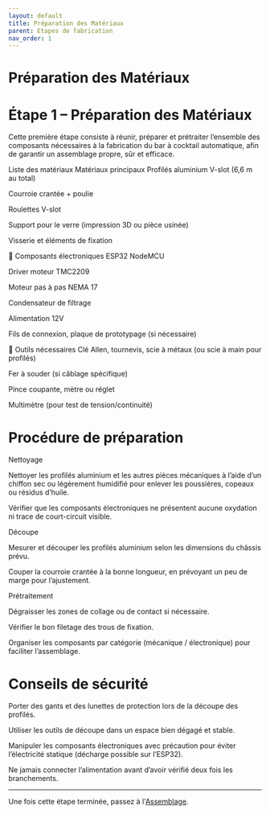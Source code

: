 ```yaml
---
layout: default
title: Préparation des Matériaux
parent: Etapes de fabrication
nav_order: 1
---
```


# Préparation des Matériaux

# Étape 1 – Préparation des Matériaux
Cette première étape consiste à réunir, préparer et prétraiter l’ensemble des composants nécessaires à la fabrication du bar à cocktail automatique, afin de garantir un assemblage propre, sûr et efficace.

Liste des matériaux
 Matériaux principaux
Profilés aluminium V-slot (6,6 m au total)

Courroie crantée + poulie

Roulettes V-slot

Support pour le verre (impression 3D ou pièce usinée)

Visserie et éléments de fixation

🔹 Composants électroniques
ESP32 NodeMCU

Driver moteur TMC2209

Moteur pas à pas NEMA 17

Condensateur de filtrage

Alimentation 12V

Fils de connexion, plaque de prototypage (si nécessaire)

🔹 Outils nécessaires
Clé Allen, tournevis, scie à métaux (ou scie à main pour profilés)

Fer à souder (si câblage spécifique)

Pince coupante, mètre ou réglet

Multimètre (pour test de tension/continuité)

# Procédure de préparation
Nettoyage

Nettoyer les profilés aluminium et les autres pièces mécaniques à l’aide d’un chiffon sec ou légèrement humidifié pour enlever les poussières, copeaux ou résidus d’huile.

Vérifier que les composants électroniques ne présentent aucune oxydation ni trace de court-circuit visible.

Découpe

Mesurer et découper les profilés aluminium selon les dimensions du châssis prévu.

Couper la courroie crantée à la bonne longueur, en prévoyant un peu de marge pour l’ajustement.

Prétraitement

Dégraisser les zones de collage ou de contact si nécessaire.

Vérifier le bon filetage des trous de fixation.

Organiser les composants par catégorie (mécanique / électronique) pour faciliter l’assemblage.

# Conseils de sécurité
Porter des gants et des lunettes de protection lors de la découpe des profilés.

Utiliser les outils de découpe dans un espace bien dégagé et stable.

Manipuler les composants électroniques avec précaution pour éviter l’électricité statique (décharge possible sur l’ESP32).

Ne jamais connecter l’alimentation avant d’avoir vérifié deux fois les branchements.

---

Une fois cette étape terminée, passez à l'[Assemblage](/assemblage).
